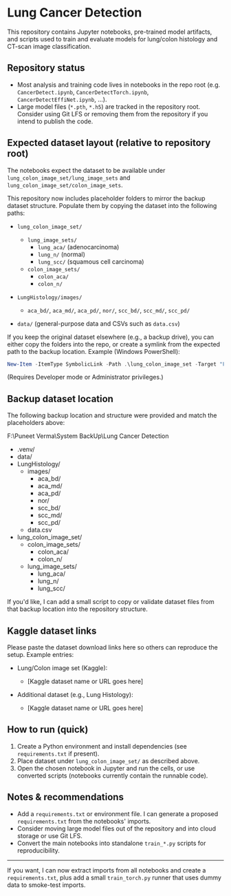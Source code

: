# Lung Cancer Detection

This repository contains Jupyter notebooks, pre-trained model artifacts, and scripts used to train and evaluate models for lung/colon histology and CT-scan image classification.

## Repository status

- Most analysis and training code lives in notebooks in the repo root (e.g. `CancerDetect.ipynb`, `CancerDetectTorch.ipynb`, `CancerDetectEffiNet.ipynb`, ...).
- Large model files (`*.pth`, `*.h5`) are tracked in the repository root. Consider using Git LFS or removing them from the repository if you intend to publish the code.

## Expected dataset layout (relative to repository root)

The notebooks expect the dataset to be available under `lung_colon_image_set/lung_image_sets` and `lung_colon_image_set/colon_image_sets`.

This repository now includes placeholder folders to mirror the backup dataset structure. Populate them by copying the dataset into the following paths:

- `lung_colon_image_set/`

  - `lung_image_sets/`
    - `lung_aca/` (adenocarcinoma)
    - `lung_n/` (normal)
    - `lung_scc/` (squamous cell carcinoma)
  - `colon_image_sets/`
    - `colon_aca/`
    - `colon_n/`

- `LungHistology/images/`

  - `aca_bd/`, `aca_md/`, `aca_pd/`, `nor/`, `scc_bd/`, `scc_md/`, `scc_pd/`

- `data/` (general-purpose data and CSVs such as `data.csv`)

If you keep the original dataset elsewhere (e.g., a backup drive), you can either copy the folders into the repo, or create a symlink from the expected path to the backup location. Example (Windows PowerShell):

```powershell
New-Item -ItemType SymbolicLink -Path .\lung_colon_image_set -Target "F:\Puneet Verma\System BackUp\Lung Cancer Detection\lung_colon_image_set"
```

(Requires Developer mode or Administrator privileges.)

## Backup dataset location

The following backup location and structure were provided and match the placeholders above:

F:\Puneet Verma\System BackUp\Lung Cancer Detection

- .venv/
- data/
- LungHistology/
  - images/
    - aca_bd/
    - aca_md/
    - aca_pd/
    - nor/
    - scc_bd/
    - scc_md/
    - scc_pd/
  - data.csv
- lung_colon_image_set/
  - colon_image_sets/
    - colon_aca/
    - colon_n/
  - lung_image_sets/
    - lung_aca/
    - lung_n/
    - lung_scc/

If you'd like, I can add a small script to copy or validate dataset files from that backup location into the repository structure.

## Kaggle dataset links

Please paste the dataset download links here so others can reproduce the setup. Example entries:

- Lung/Colon image set (Kaggle):

  - [Kaggle dataset name or URL goes here]

- Additional dataset (e.g., Lung Histology):
  - [Kaggle dataset name or URL goes here]

## How to run (quick)

1. Create a Python environment and install dependencies (see `requirements.txt` if present).
2. Place dataset under `lung_colon_image_set/` as described above.
3. Open the chosen notebook in Jupyter and run the cells, or use converted scripts (notebooks currently contain the runnable code).

## Notes & recommendations

- Add a `requirements.txt` or environment file. I can generate a proposed `requirements.txt` from the notebooks' imports.
- Consider moving large model files out of the repository and into cloud storage or use Git LFS.
- Convert the main notebooks into standalone `train_*.py` scripts for reproducibility.

---

If you want, I can now extract imports from all notebooks and create a `requirements.txt`, plus add a small `train_torch.py` runner that uses dummy data to smoke-test imports.
